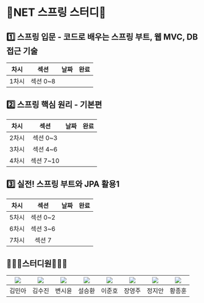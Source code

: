 # 🍃NET 스프링 스터디🍃
## 1️⃣ 스프링 입문 - 코드로 배우는 스프링 부트, 웹 MVC, DB 접근 기술
차시|섹션|날짜|완료|
:---:|:---:|:---:|:---:|
1차시|섹션 0~8|||


## 2️⃣ 스프링 핵심 원리 - 기본편
차시|섹션|날짜|완료|
:---:|:---:|:---:|:---:|
2차시|섹션 0~3|||
3차시|섹션 4~6|||
4차시|섹션 7~10|||

## 3️⃣  실전! 스프링 부트와 JPA 활용1
차시|섹션|날짜|완료|
:---:|:---:|:---:|:---:|
5차시|섹션 0~2|||
6차시|섹션 3~6|||
7차시|섹션 7|||

## 🧑‍🤝‍🧑스터디원🧑‍🤝‍🧑

|<img src ="https://avatars.githubusercontent.com/u/87796634?s=96&v=4"/>|<img src = "https://github.com/NET-Spring-Study/.github/assets/108571492/8e6a7080-b401-49e0-a019-d82c0e8ffe8d"/>|<img src ="https://github.com/NET-Spring-Study/.github/assets/108571492/750ff6df-97d3-4b80-863e-6a43ac0062d6"/>|<img src ="https://github.com/NET-Spring-Study/.github/assets/108571492/dccf87d8-6dee-4092-9f76-ac0d4ee3c8b7"/>|<img src ="https://github.com/NET-Spring-Study/.github/assets/108571492/8aef8c17-7daf-42bc-8c2a-1a26092d7c4e"/>|<img src ="https://github.com/NET-Spring-Study/.github/assets/108571492/dd8a2804-9a32-4bd0-bad1-99c60a83de1e"/>|<img src ="https://github.com/NET-Spring-Study/.github/assets/108571492/9d9deabb-eefa-42e0-8a3a-70a9bd13311f"/>|<img src ="https://github.com/NET-Spring-Study/.github/assets/108571492/3ceaca28-b843-44f3-905f-c9dc5b64a52a"/>|
|:---:|:---:|:---:|:---:|:---:|:---:|:---:|:---:|
|김민아|김수진|변시윤|설승환|이준호|장영주|정지안|황종훈|

